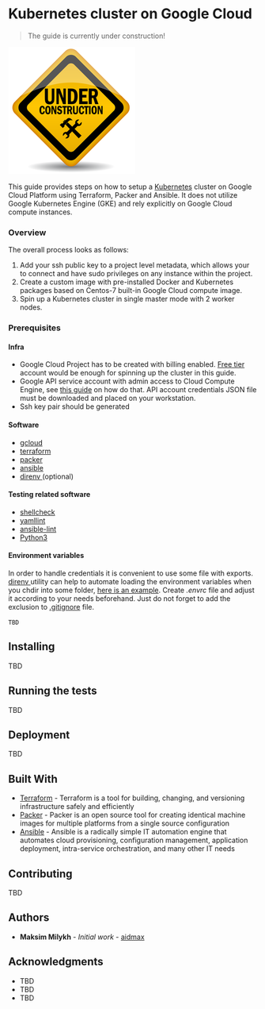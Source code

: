 # Kubernetes cluster on Google Cloud
> The guide is currently under construction!

![under construction]( underconstruction.png )

This guide provides steps on how to setup a [Kubernetes](https://kubernetes.io)
cluster on Google Cloud Platform using Terraform, Packer and Ansible.  It does
not utilize Google Kubernetes Engine (GKE) and rely explicitly on Google Cloud
compute instances.

### Overview
The overall process looks as follows:
1. Add your ssh public key to a project level metadata, which allows your to
   connect and have sudo privileges on any instance within the project.
2. Create a custom image with pre-installed Docker and Kubernetes packages based
   on Centos-7 built-in Google Cloud compute image.
3. Spin up a Kubernetes cluster in single master mode with 2 worker nodes.

### Prerequisites

#### Infra
* Google Cloud Project has to be created with billing enabled. 
  [Free tier](https://cloud.google.com/free/) account would be enough for
  spinning up the cluster in this guide.
* Google API service account with admin access to Cloud Compute Engine, 
  see [this guide](https://cloud.google.com/community/tutorials/managing-gcp-projects-with-terraform) on how do that. 
  API account credentials JSON file must be downloaded and placed on your
  workstation.
* Ssh key pair should be generated

#### Software
* [ gcloud ](https://cloud.google.com/sdk/install)
* [ terraform ](https://www.terraform.io/downloads.html)
* [ packer ](https://www.packer.io/downloads.html)
* [ ansible ](https://docs.ansible.com/ansible/latest/installation_guide/intro_installation.html)
* [ direnv ](https://direnv.net) (optional)

#### Testing related software
* [shellcheck](https://github.com/koalaman/shellcheck)
* [yamllint](https://github.com/adrienverge/yamllint)
* [ansible-lint](https://github.com/ansible/ansible-lint)
* [Python3](https://www.python.org/downloads/)

#### Environment variables
In order to handle credentials it is convenient to use some file with exports. [ direnv ](https://direnv.net) utility can help to automate loading the environment variables when you chdir into some folder, [here is an example](envrc_example). Create *.envrc* file and adjust it according to your needs beforehand. Just do not forget to add the exclusion to [.gitignore](.gitignore) file.
```
TBD
```

## Installing

TBD

## Running the tests

TBD


## Deployment

TBD

## Built With

* [Terraform](https://www.terraform.io) - Terraform is a tool for building, changing, and versioning infrastructure safely and efficiently
* [Packer](https://packer.io) - Packer is an open source tool for creating identical machine images for multiple platforms from a single source configuration
* [Ansible](https://ansible.com) - Ansible is a radically simple IT automation engine that automates cloud provisioning, configuration management, application deployment, intra-service orchestration, and many other IT needs

## Contributing

TBD

## Authors

* **Maksim Milykh** - *Initial work* - [aidmax](https://github.com/aidmax)

## Acknowledgments

* TBD
* TBD
* TBD

